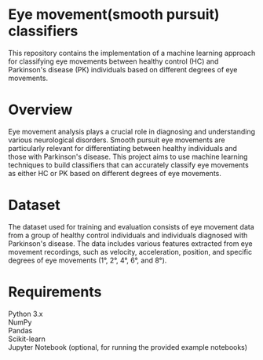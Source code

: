 # Eye movement(smooth pursuit) classifiers

This repository contains the implementation of a machine learning approach for classifying eye movements between healthy control (HC) and Parkinson's disease (PK) individuals based on different degrees of eye movements.

# Overview

Eye movement analysis plays a crucial role in diagnosing and understanding various neurological disorders. Smooth pursuit eye movements are particularly relevant for differentiating between healthy individuals and those with Parkinson's disease. This project aims to use machine learning techniques to build classifiers that can accurately classify eye movements as either HC or PK based on different degrees of eye movements.

# Dataset
The dataset used for training and evaluation consists of eye movement data from a group of healthy control individuals and individuals diagnosed with Parkinson's disease. The data includes various features extracted from eye movement recordings, such as velocity, acceleration, position, and specific degrees of eye movements (1°, 2°, 4°, 6°, and 8°).

# Requirements
Python 3.x   
NumPy   
Pandas    
Scikit-learn    
Jupyter Notebook (optional, for running the provided example notebooks)     



